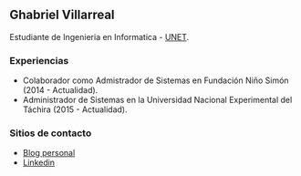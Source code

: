 ## Ghabriel Villarreal

Estudiante de Ingenieria en Informatica - [UNET](http://www.unet.edu.ve/).

### Experiencias

- Colaborador como Admistrador de Sistemas en Fundación Niño Simón (2014 - Actualidad).
- Administrador de Sistemas en la Universidad Nacional Experimental del Táchira (2015 - Actualidad).

### Sitios de contacto

- [Blog personal](https://ghabrielv.wordpress.com/)
- [Linkedin](https://ve.linkedin.com/in/ghabriel-villarreal-91b758115)
